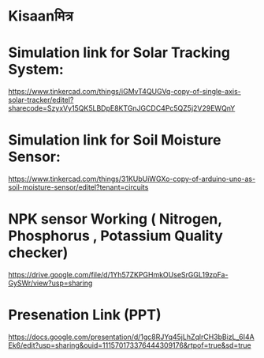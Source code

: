 # Kisaanमित्र
# Simulation link for Solar Tracking System:
https://www.tinkercad.com/things/iGMvT4QUGVq-copy-of-single-axis-solar-tracker/editel?sharecode=SzyxVy15QK5LBDpE8KTGnJGCDC4Pc5QZ5j2V29EWQnY
# Simulation link for Soil Moisture Sensor:
https://www.tinkercad.com/things/31KUbUiWGXo-copy-of-arduino-uno-as-soil-moisture-sensor/editel?tenant=circuits
# NPK sensor Working ( Nitrogen, Phosphorus , Potassium Quality checker)
https://drive.google.com/file/d/1Yh57ZKPGHmkOUseSrGGL19zpFa-GySWr/view?usp=sharing



# Presenation Link (PPT)
https://docs.google.com/presentation/d/1gc8RJYq45jLhZqlrCH3bBizL_6I4AEk6/edit?usp=sharing&ouid=111570173376444309176&rtpof=true&sd=true
